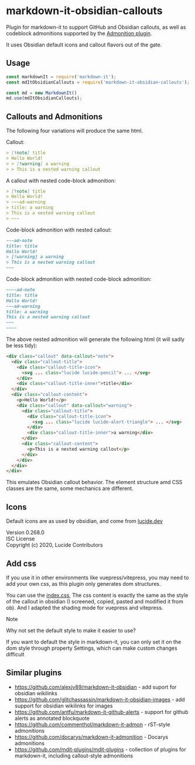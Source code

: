 # markdown-it-obsidian-callouts

Plugin for markdown-it to support GitHub and Obsidian callouts, 
as well as codeblock admonitions supported by the [Admonition plugin](https://github.com/javalent/admonitions).

It uses Obsidian default icons and callout flavors out of the gate.

## Usage

```javascript
const markdownIt = require('markdown-it');
const mdItObsidianCallouts = require('markdown-it-obsidian-callouts');

const md = new MarkdownIt()
md.use(mdItObsidianCallouts);
```

## Callouts and Admonitions

The following four variations will produce the same html.

Callout:

```md
> [!note] title
> Hello World!
> > [!warning] a warning
> > This is a nested warning callout
```

A callout with nested code-block admonition:

```md
> [!note] title
> Hello World!
> ~~~ad-warning
> title: a warning
> This is a nested warning callout
> ~~~
```

Code-block admonition with nested callout: 

```md
~~~ad-note
title: title
Hello World!
> [!warning] a warning
> This is a nested warning callout
~~~
```

Code-block admonition with nested code-block admonition: 

```md
~~~~ad-note
title: title
Hello World!
~~~ad-warning
title: a warning
This is a nested warning callout
~~~
~~~~
```

The above nested admonition will generate the following html (it will sadly be less tidy):

```html
<div class="callout" data-callout="note">
  <div class="callout-title">
    <div class="callout-title-icon">
      <svg ... class="lucide lucide-pencil"> ... </svg>
    </div>
    <div class="callout-title-inner">title</div>
  </div>
  <div class="callout-content">
    <p>Hello World!</p>
    <div class="callout" data-callout="warning">
      <div class="callout-title">
        <div class="callout-title-icon">
          <svg ... class="lucide lucide-alert-triangle"> ... </svg>
        </div>
        <div class="callout-title-inner">a warning</div>
      </div>
      <div class="callout-content">
        <p>This is a nested warning callout</p>
      </div>
    </div>
  </div>
</div>
```

This emulates Obsidian callout behavior. The element structure amd CSS classes are the same, some mechanics are different.

## Icons

Default icons are as used by obsidian, and come from [lucide.dev](https://lucide.dev/)

Version 0.268.0  
ISC License  
Copyright (c) 2020, Lucide Contributors  

## Add css

If you use it in other environments like vuepress/vitepress, you may need to add your own css, as this plugin only generates dom structures.

You can use the [index.css](./style/index.css), The css content is exactly the same as the style of the callout in obsidian (I screened, copied, pasted and modified it from ob). And I adapted the shading mode for vuepress and vitepress.

> [!note]
> 
> Why not set the default style to make it easier to use?
> 
> If you want to default the style in markdown-it, you can only set it on the dom style through property Settings, which can make custom changes difficult

## Similar plugins

- https://github.com/alexjv89/markdown-it-obsidian - add suport for obsidian wikilinks
- https://github.com/glitchassassin/markdown-it-obsidian-images - add support for obsidian wikilinks for images
- https://github.com/antfu/markdown-it-github-alerts - support for github alerts as annotated blockquote
- https://github.com/commenthol/markdown-it-admon - rST-style admonitions
- https://github.com/docarys/markdown-it-admonition - Docarys admonitions
- https://github.com/mdit-plugins/mdit-plugins - collection of plugins for markdown-it, including callout-style admonitions